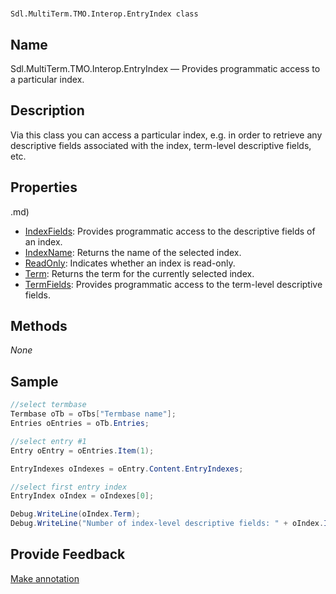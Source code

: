 

# 
    Sdl.MultiTerm.TMO.Interop.EntryIndex class




## Name

Sdl.MultiTerm.TMO.Interop.EntryIndex —          Provides programmatic access to a particular index.



## Description



Via this class you can access a particular index, e.g. in order to retrieve any descriptive fields associated with the index, term-level descriptive fields, etc.



## Properties
.md)
* [IndexFields](Sdl.MultiTerm.TMO.Interop.EntryIndex.IndexFields.md): Provides programmatic access to the descriptive fields of an index.
* [IndexName](Sdl.MultiTerm.TMO.Interop.EntryIndex.IndexName.md): Returns the name of the selected index.
* [ReadOnly](Sdl.MultiTerm.TMO.Interop.EntryIndex.ReadOnly.md): Indicates whether an index is read-only.
* [Term](Sdl.MultiTerm.TMO.Interop.EntryIndex.Term.md): Returns the term for the currently selected index.
* [TermFields](Sdl.MultiTerm.TMO.Interop.EntryIndex.TermFields.md): Provides programmatic access to the term-level descriptive fields.




## Methods
*None*


## Sample


```cs
//select termbase
Termbase oTb = oTbs["Termbase name"];
Entries oEntries = oTb.Entries;

//select entry #1
Entry oEntry = oEntries.Item(1);

EntryIndexes oIndexes = oEntry.Content.EntryIndexes;

//select first entry index
EntryIndex oIndex = oIndexes[0];

Debug.WriteLine(oIndex.Term);
Debug.WriteLine("Number of index-level descriptive fields: " + oIndex.IndexFields.Count.ToString());
```



## Provide Feedback

[Make annotation](mailto:sdk-feedback@sdl.com&amp;subject=Reference%20for%20Sdl.MultiTerm.TMO.Interop.EntryIndex)

